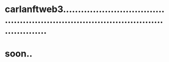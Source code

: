# carlanftweb3.....................................................................................................
# soon..
